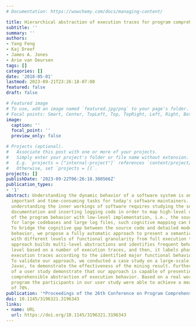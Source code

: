 ```yaml
---
# Documentation: https://wowchemy.com/docs/managing-content/

title: Hierarchical abstraction of execution traces for program comprehension
subtitle: ''
summary: ''
authors:
- Yang Feng
- Kaj Dreef
- James A. Jones
- Arie van Deursen
tags: []
categories: []
date: '2018-05-01'
lastmod: 2023-09-21T23:26:18-07:00
featured: false
draft: false

# Featured image
# To use, add an image named `featured.jpg/png` to your page's folder.
# Focal points: Smart, Center, TopLeft, Top, TopRight, Left, Right, BottomLeft, Bottom, BottomRight.
image:
  caption: ''
  focal_point: ''
  preview_only: false

# Projects (optional).
#   Associate this post with one or more of your projects.
#   Simply enter your project's folder or file name without extension.
#   E.g. `projects = ["internal-project"]` references `content/project/deep-learning/index.md`.
#   Otherwise, set `projects = []`.
projects: []
publishDate: '2023-09-22T06:26:18.380566Z'
publication_types:
- '1'
abstract: Understanding the dynamic behavior of a software system is one of the most
  important and time-consuming tasks for today's software maintainers. In practice,
  understanding the inner workings of software requires studying the source code and
  documentation and inserting logging code in order to map high-level descriptions
  of the program behavior with low-level implementation, i.e., the source code. Unfortunately,
  for large codebases and large log files, such cognitive mapping can be quite challenging.
  To bridge the cognitive gap between the source code and detailed models of program
  behavior, we propose a fully automatic approach to present a semantic abstraction
  with different levels of functional granularity from full execution traces. Our
  approach builds multi-level abstractions and identifies frequent behaviors at each
  level based on a number of execution traces, and then, it labels phases within individual
  execution traces according to the identified major functional behaviors of the system.
  To validate our approach, we conducted a case study on a large-scale subject program,
  Javac, to demonstrate the effectiveness of the mining result. Furthermore, the results
  of a user study demonstrate that our approach is capable of presenting users a high-level
  comprehensible abstraction of execution behavior. Based on a real world subject
  program the participants in our user study were able to achieve a mean accuracy
  of 70%.
publication: '*Proceedings of the 26th Conference on Program Comprehension*'
doi: 10.1145/3196321.3196343
links:
- name: URL
  url: https://doi.org/10.1145/3196321.3196343
---
```

